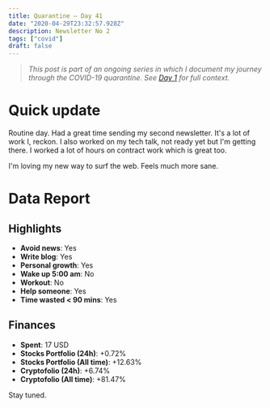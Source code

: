 ```yaml
---
title: Quarantine — Day 41
date: "2020-04-29T23:32:57.928Z"
description: Newsletter No 2
tags: ["covid"]
draft: false
---
```


> *This post is part of an ongoing series in which I document my journey through the COVID-19 quarantine. See [Day 1](/quarantine/quarantine-day-1) for full context.*

<div class="divider"></div>

# Quick update

Routine day. Had a great time sending my second newsletter. It's a lot of work I, reckon. I also worked on my tech talk, not ready yet but I'm getting there. I worked a lot of hours on contract work which is great too.

I'm loving my new way to surf the web. Feels much more sane.

<div class="divider"></div>

# Data Report

## Highlights

* **Avoid news**: Yes
* **Write blog**: Yes
* **Personal growth**: Yes
* **Wake up 5:00 am**: No
* **Workout**: No
* **Help someone**: Yes
* **Time wasted < 90 mins**: Yes

## Finances

* **Spent**: 17 USD
* **Stocks Portfolio (24h)**: +0.72%
* **Stocks Portfolio (All time)**: +12.63%
* **Cryptofolio (24h)**: +6.74%
* **Cryptofolio (All time)**: +81.47%

<div class="divider"></div>

Stay tuned.
